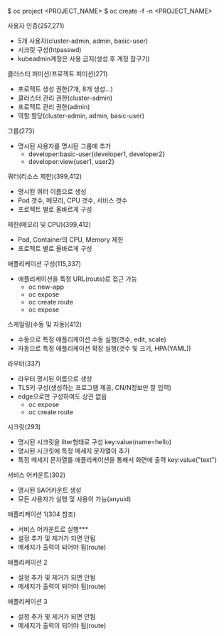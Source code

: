 $ oc project <PROJECT_NAME>
$ oc create -f -n <PROJECT_NAME>

사용자 인증(257,271)
- 5개 사용자(cluster-admin, admin, basic-user) 
- 시크릿 구성(htpasswd)
- kubeadmin계정은 사용 금지(생성 후 계정 잠구기)

클러스터 퍼미션/프로젝트 퍼미션(271)
- 프로젝트 생성 권한(7개, 8개 생성...)
- 클러스터 관리 권한(cluster-admin)
- 프로젝트 관리 권한(admin)
- 역할 할당(cluster-admin, admin, basic-user)

그룹(273)
- 명시된 사용자를 명시된 그룹에 추가
  * developer:basic-user{developer1, developer2}
   * developer:view{user1, user2}

쿼터(리소스 제한)(399,412)
- 명시된 쿼터 이름으로 생성
- Pod 갯수, 메모리, CPU 갯수, 서비스 갯수
- 프로젝트 별로 올바르게 구성

제한(메모리 및 CPU)(399,412)
- Pod, Container의 CPU, Memory 제한
- 프로젝트 별로 올바르게 구성

애플리케이션 구성(115,337)
- 애플리케이션을 특정 URL(route)로 접근 가능
  * oc new-app 
  * oc expose 
  * oc create route
  * oc expose <DEPLOY>
              <SVC>
              <POD>

스케일링(수동 및 자동)(412)
- 수동으로 특정 애플리케이션 수동 실행(갯수, edit, scale)
- 자동으로 특정 애플리케이션 확장 실행(갯수 및 크기, HPA(YAML))

라우터(337)
- 라우터 명시된 이름으로 생성
- TLS키 구성(생성하는 프로그램 제공, CN/N정보만 잘 입력)
- edge으로만 구성하여도 상관 없음
  * oc expose 
  * oc create route

시크릿(293)
- 명시된 시크릿을 liter형태로 구성
   key:value(name=hello)
- 명시된 시크릿에 특정 메세지 문자열이 추가
- 특정 메세지 문자열를 애플리케이션을 통해서 화면에 출력
  key:value("text")

서비스 어카운트(302)
- 명시된 SA어카운트 생성
- 모든 사용자가 실행 및 사용이 가능(anyuid)

애플리케이션 1(304 참조)
- 서비스 어카운트로 실행***
- 설정 추가 및 제거가 되면 안됨
- 메세지가 출력이 되어야 됨(route)

애플리케이션 2
- 설정 추가 및 제거가 되면 안됨
- 메세지가 출력이 되어야 됨(route)

애플리케이션 3
- 설정 추가 및 제거가 되면 안됨
- 메세지가 출력이 되어야 됨(route)